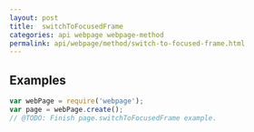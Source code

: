 ```yaml
---
layout: post
title:  switchToFocusedFrame
categories: api webpage webpage-method
permalink: api/webpage/method/switch-to-focused-frame.html
---
```


## Examples

```javascript
var webPage = require('webpage');
var page = webPage.create();
// @TODO: Finish page.switchToFocusedFrame example.
```









